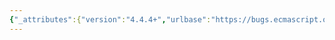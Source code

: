 ```yaml
---
{"_attributes":{"version":"4.4.4+","urlbase":"https://bugs.ecmascript.org/","maintainer":"dherman@mozilla.com"},"bug":{"bug_id":4077,"creation_ts":"2015-02-21 15:48:00 -0800","short_desc":"old-style invocations of abstract operations","delta_ts":"2015-03-04 18:58:17 -0800","product":"Draft for 6th Edition","component":"editorial issue","version":"Rev 34: February 20, 2015 Release Candidate 1","rep_platform":"All","op_sys":"All","bug_status":"RESOLVED","resolution":"FIXED","priority":"Normal","bug_severity":"enhancement","everconfirmed":true,"reporter":{"uid":"jmdyck","name":"Michael Dyck"},"assigned_to":{"uid":"allen","name":"Allen Wirfs-Brock"},"long_desc":[{"commentid":13252,"comment_count":0,"who":{"uid":"jmdyck","name":"Michael Dyck"},"bug_when":"2015-02-21 15:48:34 -0800","thetext":"Change these invocations of abstract operations from old-style to new-style:\n\n9.4.2.2 / alg 1 / step 10\n    Call OrdinaryDefineOwnProperty with arguments ...\n\n12.3.4.3 / alg 1 / step 5 \n26.1.1 / alg 1 / step 4\n    Perform the PrepareForTailCall abstract operation"},{"commentid":13264,"comment_count":1,"who":{"uid":"allen","name":"Allen Wirfs-Brock"},"bug_when":"2015-02-23 16:39:32 -0800","thetext":"fixed in rev35 editor's draft"},{"commentid":13516,"comment_count":2,"who":{"uid":"allen","name":"Allen Wirfs-Brock"},"bug_when":"2015-03-04 18:58:17 -0800","thetext":"fixed in rev35"}]}}
---
```

